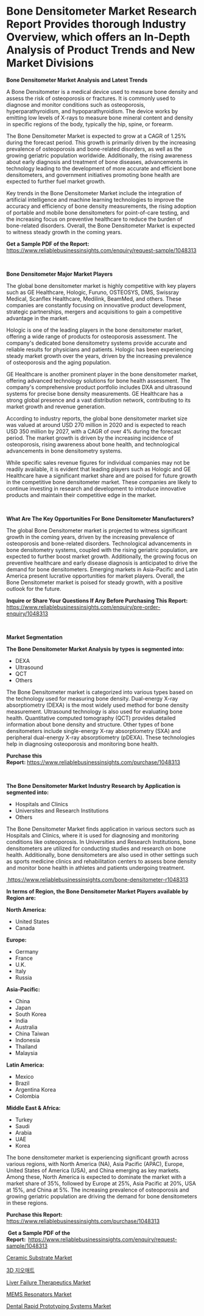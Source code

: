 <p><h1>Bone Densitometer Market Research Report Provides thorough Industry Overview, which offers an In-Depth Analysis of Product Trends and New Market Divisions</h1></p><p><strong>Bone Densitometer Market Analysis and Latest Trends</strong></p>
<p><p>A Bone Densitometer is a medical device used to measure bone density and assess the risk of osteoporosis or fractures. It is commonly used to diagnose and monitor conditions such as osteoporosis, hyperparathyroidism, and hypoparathyroidism. The device works by emitting low levels of X-rays to measure bone mineral content and density in specific regions of the body, typically the hip, spine, or forearm.</p><p>The Bone Densitometer Market is expected to grow at a CAGR of 1.25% during the forecast period. This growth is primarily driven by the increasing prevalence of osteoporosis and bone-related disorders, as well as the growing geriatric population worldwide. Additionally, the rising awareness about early diagnosis and treatment of bone diseases, advancements in technology leading to the development of more accurate and efficient bone densitometers, and government initiatives promoting bone health are expected to further fuel market growth.</p><p>Key trends in the Bone Densitometer Market include the integration of artificial intelligence and machine learning technologies to improve the accuracy and efficiency of bone density measurements, the rising adoption of portable and mobile bone densitometers for point-of-care testing, and the increasing focus on preventive healthcare to reduce the burden of bone-related disorders. Overall, the Bone Densitometer Market is expected to witness steady growth in the coming years.</p></p>
<p><strong>Get a Sample PDF of the Report:&nbsp;</strong> <a href="https://www.reliablebusinessinsights.com/enquiry/request-sample/1048313">https://www.reliablebusinessinsights.com/enquiry/request-sample/1048313</a></p>
<p>&nbsp;</p>
<p><strong>Bone Densitometer Major Market Players</strong></p>
<p><p>The global bone densitometer market is highly competitive with key players such as GE Healthcare, Hologic, Furuno, OSTEOSYS, DMS, Swissray Medical, Scanflex Healthcare, Medilink, BeamMed, and others. These companies are constantly focusing on innovative product development, strategic partnerships, mergers and acquisitions to gain a competitive advantage in the market.</p><p>Hologic is one of the leading players in the bone densitometer market, offering a wide range of products for osteoporosis assessment. The company's dedicated bone densitometry systems provide accurate and reliable results for physicians and patients. Hologic has been experiencing steady market growth over the years, driven by the increasing prevalence of osteoporosis and the aging population.</p><p>GE Healthcare is another prominent player in the bone densitometer market, offering advanced technology solutions for bone health assessment. The company's comprehensive product portfolio includes DXA and ultrasound systems for precise bone density measurements. GE Healthcare has a strong global presence and a vast distribution network, contributing to its market growth and revenue generation.</p><p>According to industry reports, the global bone densitometer market size was valued at around USD 270 million in 2020 and is expected to reach USD 350 million by 2027, with a CAGR of over 4% during the forecast period. The market growth is driven by the increasing incidence of osteoporosis, rising awareness about bone health, and technological advancements in bone densitometry systems.</p><p>While specific sales revenue figures for individual companies may not be readily available, it is evident that leading players such as Hologic and GE Healthcare have a significant market share and are poised for future growth in the competitive bone densitometer market. These companies are likely to continue investing in research and development to introduce innovative products and maintain their competitive edge in the market.</p></p>
<p>&nbsp;</p>
<p><strong>What Are The Key Opportunities For Bone Densitometer Manufacturers?</strong></p>
<p><p>The global Bone Densitometer market is projected to witness significant growth in the coming years, driven by the increasing prevalence of osteoporosis and bone-related disorders. Technological advancements in bone densitometry systems, coupled with the rising geriatric population, are expected to further boost market growth. Additionally, the growing focus on preventive healthcare and early disease diagnosis is anticipated to drive the demand for bone densitometers. Emerging markets in Asia-Pacific and Latin America present lucrative opportunities for market players. Overall, the Bone Densitometer market is poised for steady growth, with a positive outlook for the future.</p></p>
<p><strong>Inquire or Share Your Questions If Any Before Purchasing This Report:</strong> <a href="https://www.reliablebusinessinsights.com/enquiry/pre-order-enquiry/1048313">https://www.reliablebusinessinsights.com/enquiry/pre-order-enquiry/1048313</a></p>
<p>&nbsp;</p>
<p><strong>Market Segmentation</strong></p>
<p><strong>The Bone Densitometer Market Analysis by types is segmented into:</strong></p>
<p><ul><li>DEXA</li><li>Ultrasound</li><li>QCT</li><li>Others</li></ul></p>
<p><p>The Bone Densitometer market is categorized into various types based on the technology used for measuring bone density. Dual-energy X-ray absorptiometry (DEXA) is the most widely used method for bone density measurement. Ultrasound technology is also used for evaluating bone health. Quantitative computed tomography (QCT) provides detailed information about bone density and structure. Other types of bone densitometers include single-energy X-ray absorptiometry (SXA) and peripheral dual-energy X-ray absorptiometry (pDEXA). These technologies help in diagnosing osteoporosis and monitoring bone health.</p></p>
<p><strong>Purchase this Report:&nbsp;</strong><a href="https://www.reliablebusinessinsights.com/purchase/1048313">https://www.reliablebusinessinsights.com/purchase/1048313</a></p>
<p>&nbsp;</p>
<p><strong>The Bone Densitometer Market Industry Research by Application is segmented into:</strong></p>
<p><ul><li>Hospitals and Clinics</li><li>Universites and Research Institutions</li><li>Others</li></ul></p>
<p><p>The Bone Densitometer Market finds application in various sectors such as Hospitals and Clinics, where it is used for diagnosing and monitoring conditions like osteoporosis. In Universities and Research Institutions, bone densitometers are utilized for conducting studies and research on bone health. Additionally, bone densitometers are also used in other settings such as sports medicine clinics and rehabilitation centers to assess bone density and monitor bone health in athletes and patients undergoing treatment.</p></p>
<p><a href="https://www.reliablebusinessinsights.com/bone-densitometer-r1048313">&nbsp;https://www.reliablebusinessinsights.com/bone-densitometer-r1048313</a></p>
<p><strong>In terms of Region, the Bone Densitometer Market Players available by Region are:</strong></p>
<p>
    <p> <strong> North America: </strong>
        <ul>
            <li>United States</li>
            <li>Canada</li>
        </ul>
        </p> 
    <p> <strong> Europe: </strong>
        <ul>
            <li>Germany</li>
            <li>France</li>
            <li>U.K.</li>
            <li>Italy</li>
            <li>Russia</li>
        </ul>
        </p> 
    <p> <strong> Asia-Pacific: </strong>
        <ul>
            <li>China</li>
            <li>Japan</li>
            <li>South Korea</li>
            <li>India</li>
            <li>Australia</li>
            <li>China Taiwan</li>
            <li>Indonesia</li>
            <li>Thailand</li>
            <li>Malaysia</li>
        </ul>
        </p> 
    <p> <strong> Latin America: </strong>
        <ul>
            <li>Mexico</li>
            <li>Brazil</li>
            <li>Argentina Korea</li>
            <li>Colombia</li>
        </ul>
        </p> 
    <p> <strong> Middle East & Africa: </strong>
        <ul>
            <li>Turkey</li>
            <li>Saudi</li>
            <li>Arabia</li>
            <li>UAE</li>
            <li>Korea</li>
        </ul>
    </p>
    </p>
<p><p>The bone densitometer market is experiencing significant growth across various regions, with North America (NA), Asia Pacific (APAC), Europe, United States of America (USA), and China emerging as key markets. Among these, North America is expected to dominate the market with a market share of 35%, followed by Europe at 25%, Asia Pacific at 20%, USA at 15%, and China at 5%. The increasing prevalence of osteoporosis and growing geriatric population are driving the demand for bone densitometers in these regions.</p></p>
<p><strong>Purchase this Report: </strong><a href="https://www.reliablebusinessinsights.com/purchase/1048313">https://www.reliablebusinessinsights.com/purchase/1048313</a></p>
<p>&nbsp;<strong>Get a Sample PDF of the Report:&nbsp;&nbsp;</strong><a href="https://www.reliablebusinessinsights.com/enquiry/request-sample/1048313">https://www.reliablebusinessinsights.com/enquiry/request-sample/1048313</a></p>
<p><strong></strong></p>
<p><p><a href="https://medium.com/@brendafgmorris532/ceramic-substrate-market-overview-global-market-trends-and-future-prospects-from-2024-to-2031-ebb5e3317453">Ceramic Substrate Market</a></p><p><a href="https://github.com/nigaleamar09/Market-Research-Report-List-2/blob/main/179106473931.md">3D 지오매트</a></p><p><a href="https://github.com/lorenzaSchmeler/Market-Research-Report-List-2/blob/main/liver-failure-therapeutics-market.md">Liver Failure Therapeutics Market</a></p><p><a href="https://medium.com/@tracey.powell674/mems-resonators-market-report-by-product-type-series-resonance-type-parallel-resonance-type-end-de019adca9cb">MEMS Resonators Market</a></p><p><a href="https://github.com/AdrianaPaucek2023/Market-Research-Report-List-2/blob/main/dental-rapid-prototyping-systems-market.md">Dental Rapid Prototyping Systems Market</a></p></p>